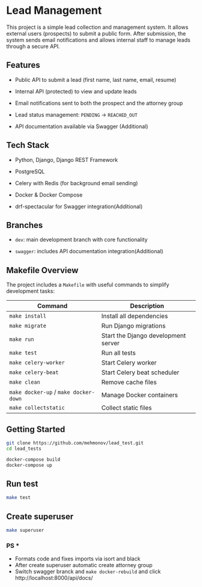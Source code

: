 # Lead Management

This project is a simple lead collection and management system. It allows external users (prospects) to submit a public form. After submission, the system sends email notifications and allows internal staff to manage leads through a secure API.

## Features

- Public API to submit a lead (first name, last name, email, resume)
- Internal API (protected) to view and update leads
- Email notifications sent to both the prospect and the attorney group
- Lead status management: `PENDING` → `REACHED_OUT`

- API documentation available via Swagger (Additional)

## Tech Stack

- Python, Django, Django REST Framework
- PostgreSQL
- Celery with Redis (for background email sending)
- Docker & Docker Compose

- drf-spectacular for Swagger integration(Additional)

## Branches

- `dev`: main development branch with core functionality

- `swagger`: includes API documentation integration(Additional)


## Makefile Overview

The project includes a `Makefile` with useful commands to simplify development tasks:

| Command         | Description                             |
|----------------|-----------------------------------------|
| `make install` | Install all dependencies                |
| `make migrate` | Run Django migrations                   |
| `make run`     | Start the Django development server     |
| `make test`    | Run all tests                           |
| `make celery-worker` | Start Celery worker               |
| `make celery-beat`   | Start Celery beat scheduler       |
| `make clean`   | Remove cache files                      |
| `make docker-up` / `make docker-down` | Manage Docker containers |
| `make collectstatic` | Collect static files              |

## Getting Started

```bash
git clone https://github.com/mehmonov/lead_test.git
cd lead_tests

docker-compose build
docker-compose up
```

## Run test
```bash
make test
```
## Create superuser
```bash
make superuser
```


### PS *
- Formats code and fixes imports via isort and black
- After create superuser automatic create attorney group
- Switch swagger branck and ```make docker-rebuild``` and click http://localhost:8000/api/docs/
